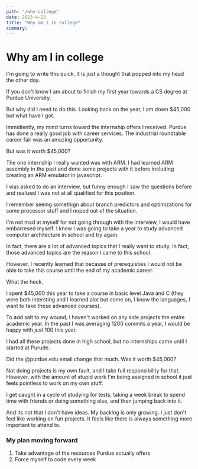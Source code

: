 ```yaml
---
path: "/why-college"
date: 2023-4-23
title: "Why am I in college"
summary: 
---
```


# Why am I in college
I'm going to write this quick. It is just a thought that popped into my head the other day. 

If you don't know I am about to finish my first year towards a CS degree at Purdue University.

But why did I need to do this. Looking back on the year, I am down $45,000 but what have I got.

Immidiently, my mind turns toward the internship offers I received. Purdue has done a really good job with career services. The industrial roundtable career fair was an amazing opportunity.

But was it worth $45,000?

The one internship I really wanted was with ARM. I had learned ARM assembly in the past and done some projects with it before including creating an ARM emulator in javascript.

I was asked to do an interview, but funny enough I saw the questions before and realized I was not at all qualified for this position.

I remember seeing somethign about branch predictors and optimizations for some processor stuff and I noped out of the situation.

I'm not mad at myself for not going through with the interview, I would have embarresed myself. I knew I was going to take a year to study advanced computer architecture in school and try again.

In fact, there are a lot of advanced topics that I really want to study. In fact, those advanced topics are the reason I came to this school.

However, I recently learned that because of prerequisties I would not be able to take this course until the end of my academic career. 

What the heck.

I spent $45,000 this year to take a course in basic level Java and C (they were both intersting and I learned alot but come on, I know the languages, I want to take these advanced courses).

To add salt to my wound, I haven't worked on any side projects the entire academic year. In the past I was averaging 1200 commits a year, I would be happy with just 100 this year. 

I had all these projects done in high school, but no internships came until I started at Purude.

Did the @purdue.edu email change that much. Was it worth $45,000?

Not doing projects is my own fault, and I take full responsibility for that. However, with the amount of stupid work I'm being assigned in school it just feels pointless to work on my own stuff.

I get caught in a cycle of studying for tests, taking a week break to spend time with friends or doing something else, and then jumping back into it.

And its not that I don't have ideas. My backlog is only growing. I just don't feel like working on fun projects. It feels like there is always something more important to attend to.

### My plan moving forward
1. Take advantage of the resources Purdue actually offers
2. Force myself to code every week
